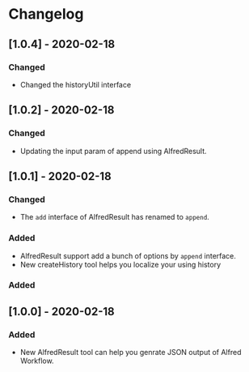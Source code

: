 Changelog
===

## [1.0.4] - 2020-02-18
### Changed
- Changed the historyUtil interface

## [1.0.2] - 2020-02-18
### Changed
- Updating the input param of append using AlfredResult.

## [1.0.1] - 2020-02-18
### Changed
- The `add` interface of AlfredResult has renamed to `append`.

### Added
- AlfredResult support add a bunch of options by `append` interface.
- New createHistory tool helps you localize your using history

### Added

## [1.0.0] - 2020-02-18
### Added
- New AlfredResult tool can help you genrate JSON output of Alfred Workflow.